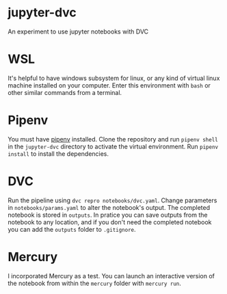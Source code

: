 # jupyter-dvc
An experiment to use jupyter notebooks with DVC 

# WSL
It's helpful to have windows subsystem for linux, or any kind of virtual linux machine installed on your computer. Enter this environment with `bash` or other similar commands from a terminal.

# Pipenv
You must have [pipenv](https://pypi.org/project/pipenv/) installed. Clone the repository and run `pipenv shell` in the `jupyter-dvc` directory to activate the virtual environment. Run `pipenv install` to install the dependencies.

# DVC
Run the pipeline using `dvc repro notebooks/dvc.yaml`. Change parameters in `notebooks/params.yaml` to alter the notebook's output. The completed notebook is stored in `outputs`. In pratice you can save outputs from the notebook to any location, and if you don't need the completed notebook you can add the `outputs` folder to `.gitignore`.

# Mercury
I incorporated Mercury as a test. You can launch an interactive version of the notebook from within the `mercury` folder with `mercury run`.
